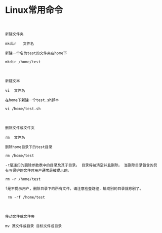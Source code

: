 # Linux常用命令

<br>

`新建文件夹`

```shell
mkdir	文件名
```

`新建一个名为test的文件夹在home下`

```shell
mkdir /home/test
```

<br>

`新建文本`

```
vi	文件名
```

`在home下新建一个test.sh脚本`

```shell
vi /home/test.sh
```

<br>

`删除文件或文件夹`

```shell
rm	文件名
```

`删除home目录下的test目录`

```shell
rm /home/test
```

`-r是递归的删除参数表中的目录及其子目录。 目录将被清空并且删除。 当删除目录包含的具有写保护的文件时用户通常是被提示的。`

```shell
rm -r /home/test
```

`f是不提示用户，删除目录下的所有文件。请注意检查路径，输成别的目录就悲剧了。`

```shell
 rm -rf /home/test
```

<br>

`移动文件或文件夹`

```shell
mv 源文件或目录 目标文件或目录
```

